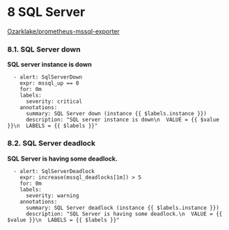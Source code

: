 # **8 SQL Server**

[Ozarklake/prometheus-mssql-exporter](https://github.com/Ozarklake/prometheus-mssql-exporter)


### **8.1. SQL Server down**

**SQL server instance is down**

```
  - alert: SqlServerDown
    expr: mssql_up == 0
    for: 0m
    labels:
      severity: critical
    annotations:
      summary: SQL Server down (instance {{ $labels.instance }})
      description: "SQL server instance is down\n  VALUE = {{ $value }}\n  LABELS = {{ $labels }}"
```

### **8.2. SQL Server deadlock**

**SQL Server is having some deadlock.**

```
  - alert: SqlServerDeadlock
    expr: increase(mssql_deadlocks[1m]) > 5
    for: 0m
    labels:
      severity: warning
    annotations:
      summary: SQL Server deadlock (instance {{ $labels.instance }})
      description: "SQL Server is having some deadlock.\n  VALUE = {{ $value }}\n  LABELS = {{ $labels }}"
```

